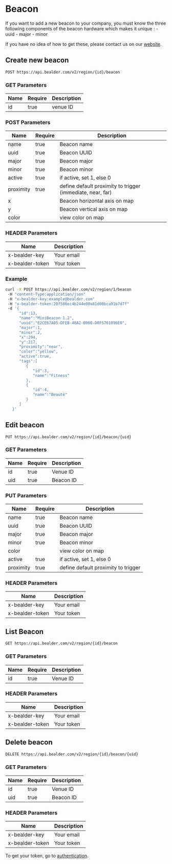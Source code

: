 # Beacon

If you want to add a new beacon to your company, you must know the three following components of the beacon hardware which makes it unique :
	- uuid
	- major
	- minor

If you have no idea of how to get these, please contact us on our [website](www.bealder.com).

## Create new beacon

	POST https://api.bealder.com/v2/region/{id}/beacon

### GET Parameters

| Name    			|  Require 	|	Description          |
|-------------------|-----------|------------------------|
| id	  			|  true 	| venue ID			 |


### POST Parameters

| Name    			|  Require 	|  Description                       |
|-------------------|-----------|------------------------------------|
| name	  			|  true 	|   Beacon name						 		|
| uuid  			|  true 	|   Beacon UUID				 				|
| major	  			|  true 	|   Beacon major 					 		|
| minor  			|  true 	|   Beacon minor					 		|
| active	  		|  true 	|   if active, set 1, else 0		 		|
| proximity	  		|  true 	|   define default proximity to trigger (immediate, near, far)	    |
| x  				|   		|   Beacon horizontal axis on map	 		|
| y  				|   		|   Beacon vertical axis on map	 			|
| color  			|  		 	|   view color on map						|


### HEADER Parameters

| Name    			|  Description                       |
|-------------------|------------------------------------|
| x-bealder-key	  	|  Your email						 |
| x-bealder-token  	|  Your token						 |


### Example 

```bash
curl -X POST https://api.bealder.com/v2/region/1/beacon
 -H "content-Type:application/json"
 -H "x-bealder-key:example@bealder.com"
 -H "x-bealder-token:20f586ec4b244e00a81d00bca91b7d7f"
 -d '{  
      "id":13,
      "name":"MiniBeacon 1.2",
      "uuid":"E2CE67A05-DFEB-48A2-B060-D0F5761096E0",
      "major":1,
      "minor":2,
      "x":294,
      "y":217,
      "proximity":"near",
      "color":"yellow",
      "active":true,
      "tags":[  
         {  
            "id":3,
            "name":"Fitness"
         },
         {  
            "id":4,
            "name":"Beauté"
         }
      ]
   }'
```

## Edit beacon

	PUT https://api.bealder.com/v2/region/{id}/beacon/{uid}

### GET Parameters

| Name    			|  Require 	|	Description          |
|-------------------|-----------|------------------------|
| id	  			|  true 	| Venue ID			 |
| uid	  			|  true 	| Beacon ID			 |


### PUT Parameters

| Name    			|  Require 	|  Description                       |
|-------------------|-----------|------------------------------------|
| name	  			|  true 	|   Beacon name						 		|
| uuid  			|  true 	|   Beacon UUID					 		|
| major	  			|  true 	|   Beacon major					 		|
| minor  			|  true 	|   Beacon minor					 		|
| color  			|  		 	|   view color on map				 		|
| active	  		|  true 	|   if active, set 1, else 0		 		|
| proximity	  		|  true 	|   define default proximity to trigger	    |


### HEADER Parameters

| Name    			|  Description                       |
|-------------------|------------------------------------|
| x-bealder-key	  	|  Your email						 |
| x-bealder-token  	|  Your token						 |


## List Beacon

	GET https://api.bealder.com/v2/region/{id}/beacon

### GET Parameters

| Name    			|  Require 	|	Description          |
|-------------------|-----------|------------------------|
| id	  			|  true 	| Venue ID			 |


### HEADER Parameters

| Name    			|  Description                       |
|-------------------|------------------------------------|
| x-bealder-key	  	|  Your email						 |
| x-bealder-token  	|  Your token						 |

## Delete beacon

	DELETE https://api.bealder.com/v2/region/{id}/beacon/{uid}


### GET Parameters

| Name    			|  Require 	|	Description          |
|-------------------|-----------|------------------------|
| id	  			|  true 	| Venue ID			 |
| uid	  			|  true 	| Beacon ID			 |


###	HEADER Parameters

| Name    			|  Description                       |
|-------------------|------------------------------------|
| x-bealder-key	  	|  Your email						 |
| x-bealder-token  	|  Your token						 |


To get your token, go to [authentication](authentication.html).